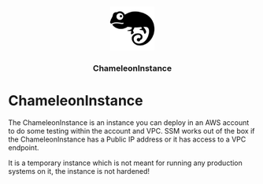 <p align="center"><a href="https://www.flaticon.com/free-icons/chameleon" title="chameleon icons"><img src=".github/chameleon.png" height="90" alt="Project Logo"></a></p>
<h3 align="center">ChameleonInstance</h3>

# ChameleonInstance

The ChameleonInstance is an instance you can deploy in an AWS account to do some testing within the account and VPC.
SSM works out of the box if the ChameleonInstance has a Public IP address or it has access to a VPC endpoint.

It is a temporary instance which is not meant for running any production systems on it, the instance is not hardened!
